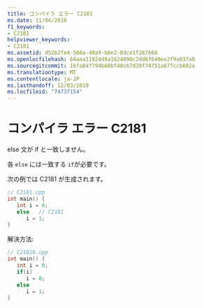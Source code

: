 ```yaml
---
title: コンパイラ エラー C2181
ms.date: 11/04/2016
f1_keywords:
- C2181
helpviewer_keywords:
- C2181
ms.assetid: d52b2fe4-566a-40a9-b8e2-8dce1f287668
ms.openlocfilehash: 64aea11924d9a1624090c2dd6f640ee2f9a037a0
ms.sourcegitcommit: 16fa847794b60bf40c67d20f74751a67fccb602e
ms.translationtype: MT
ms.contentlocale: ja-JP
ms.lasthandoff: 12/03/2019
ms.locfileid: "74737154"
---
```

# <a name="compiler-error-c2181"></a>コンパイラ エラー C2181

else 文が if と一致しません。

各 `else` には一致する `if`が必要です。

次の例では C2181 が生成されます。

```cpp
// C2181.cpp
int main() {
   int i = 0;
   else   // C2181
      i = 1;
}
```

解決方法:

```cpp
// C2181b.cpp
int main() {
   int i = 0;
   if(i)
      i = 0;
   else
      i = 1;
}
```
